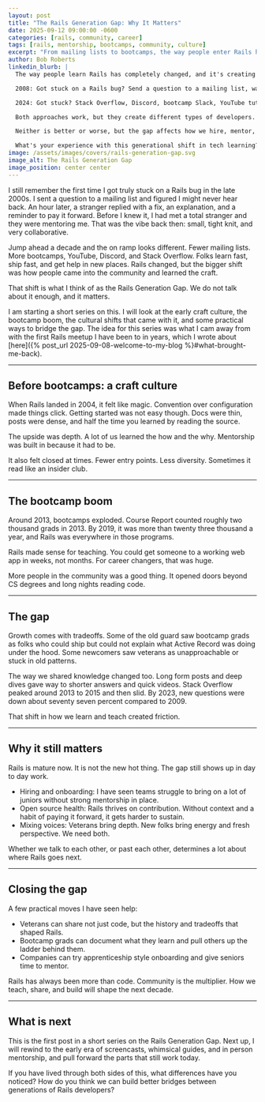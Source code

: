 ```yaml
---
layout: post
title: "The Rails Generation Gap: Why It Matters"
date: 2025-09-12 09:00:00 -0600
categories: [rails, community, career]
tags: [rails, mentorship, bootcamps, community, culture]
excerpt: "From mailing lists to bootcamps, the way people enter Rails has changed. That shift affects how we hire, mentor, and build."
author: Bob Roberts
linkedin_blurb: |
  The way people learn Rails has completely changed, and it's creating a generational divide we don't talk about enough.

  2008: Got stuck on a Rails bug? Send a question to a mailing list, wait an hour, get a thoughtful reply with context and a "pay it forward" reminder.

  2024: Got stuck? Stack Overflow, Discord, bootcamp Slack, YouTube tutorial. Fast answers, less context, different community dynamics.

  Both approaches work, but they create different types of developers. The mailing list generation learned to read code, understand tradeoffs, and think in systems. The bootcamp generation learned to ship fast, iterate quickly, and solve problems efficiently.

  Neither is better or worse, but the gap affects how we hire, mentor, and build teams. Are we bridging this divide effectively, or just talking past each other?

  What's your experience with this generational shift in tech learning?
image: /assets/images/covers/rails-generation-gap.svg
image_alt: The Rails Generation Gap
image_position: center center
---
```


I still remember the first time I got truly stuck on a Rails bug in the late 2000s. I sent a question to a mailing list and figured I might never hear back. An hour later, a stranger replied with a fix, an explanation, and a reminder to pay it forward. Before I knew it, I had met a total stranger and they were mentoring me. That was the vibe back then: small, tight knit, and very collaborative.

Jump ahead a decade and the on ramp looks different. Fewer mailing lists. More bootcamps, YouTube, Discord, and Stack Overflow. Folks learn fast, ship fast, and get help in new places. Rails changed, but the bigger shift was how people came into the community and learned the craft.

That shift is what I think of as the Rails Generation Gap. We do not talk about it enough, and it matters.

I am starting a short series on this. I will look at the early craft culture, the bootcamp boom, the cultural shifts that came with it, and some practical ways to bridge the gap. The idea for this series was what I cam away from with the first Rails meetup I have been to in years, which I wrote about [here]({% post_url 2025-09-08-welcome-to-my-blog %}#what-brought-me-back).

---

## Before bootcamps: a craft culture

When Rails landed in 2004, it felt like magic. Convention over configuration made things click. Getting started was not easy though. Docs were thin, posts were dense, and half the time you learned by reading the source.

The upside was depth. A lot of us learned the how and the why. Mentorship was built in because it had to be.

It also felt closed at times. Fewer entry points. Less diversity. Sometimes it read like an insider club.

---

## The bootcamp boom

Around 2013, bootcamps exploded. Course Report counted roughly two thousand grads in 2013. By 2019, it was more than twenty three thousand a year, and Rails was everywhere in those programs.

Rails made sense for teaching. You could get someone to a working web app in weeks, not months. For career changers, that was huge.

More people in the community was a good thing. It opened doors beyond CS degrees and long nights reading code.

---

## The gap

Growth comes with tradeoffs. Some of the old guard saw bootcamp grads as folks who could ship but could not explain what Active Record was doing under the hood. Some newcomers saw veterans as unapproachable or stuck in old patterns.

The way we shared knowledge changed too. Long form posts and deep dives gave way to shorter answers and quick videos. Stack Overflow peaked around 2013 to 2015 and then slid. By 2023, new questions were down about seventy seven percent compared to 2009.

That shift in how we learn and teach created friction.

---

## Why it still matters

Rails is mature now. It is not the new hot thing. The gap still shows up in day to day work.

- Hiring and onboarding: I have seen teams struggle to bring on a lot of juniors without strong mentorship in place.
- Open source health: Rails thrives on contribution. Without context and a habit of paying it forward, it gets harder to sustain.
- Mixing voices: Veterans bring depth. New folks bring energy and fresh perspective. We need both.

Whether we talk to each other, or past each other, determines a lot about where Rails goes next.

---

## Closing the gap

A few practical moves I have seen help:

- Veterans can share not just code, but the history and tradeoffs that shaped Rails.
- Bootcamp grads can document what they learn and pull others up the ladder behind them.
- Companies can try apprenticeship style onboarding and give seniors time to mentor.

Rails has always been more than code. Community is the multiplier. How we teach, share, and build will shape the next decade.

---

## What is next

This is the first post in a short series on the Rails Generation Gap. Next up, I will rewind to the early era of screencasts, whimsical guides, and in person mentorship, and pull forward the parts that still work today.

If you have lived through both sides of this, what differences have you noticed? How do you think we can build better bridges between generations of Rails developers?
